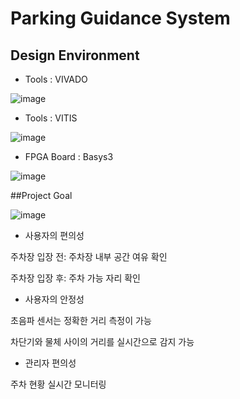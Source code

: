 # Parking Guidance System
## Design Environment
- Tools : VIVADO
  
![image](https://github.com/minji1025/Parking_Guidance_System/assets/163821451/8787253a-6190-442b-8da9-b74bd87ab57e)
- Tools : VITIS
  
![image](https://github.com/minji1025/Parking_Guidance_System/assets/163821451/6a21aa7d-8fde-4fd1-aea4-503fa86ba1bf)
- FPGA Board : Basys3
  
![image](https://github.com/minji1025/Parking_Guidance_System/assets/163821451/747aba6f-9ef2-4a46-80aa-cff08d77af5e)

##Project Goal

![image](https://github.com/minji1025/Parking_Guidance_System/assets/163821451/4a5e7e23-8e0a-4acc-8bfe-b9931d8323c9)

- 사용자의 편의성
  
주차장 입장 전: 주차장 내부 공간 여유 확인

주차장 입장 후: 주차 가능 자리 확인

- 사용자의 안정성
  
초음파 센서는 정확한 거리 측정이 가능

차단기와 물체 사이의 거리를 실시간으로 감지 가능

- 관리자 편의성
  
주차 현황 실시간 모니터링
